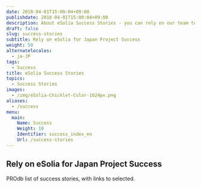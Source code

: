 ```yaml
---
date: 2018-04-01T15:00:04+09:00
publishdate: 2018-04-01T15:00:04+09:00
description: About eSolia Success Stories - you can rely on our team to bring your Japan project to a successful conclusion.
draft: false
slug: success-stories
subtitle: Rely on eSolia for Japan Project Success
weight: 50
alternatelocales:
  - ja-JP
tags:
  - Success
title: eSolia Success Stories
topics:
  - Success Stories
images:
  - /img/eSolia-Chicklet-Color-1024px.png
aliases:
  - /success
menu:
  main:
    Name: Success
    Weight: 10
    Identifier: success_index_en
    Url: /success-stories
---
```


## Rely on eSolia for Japan Project Success

PROdb list of success stories, with links to selected. 

